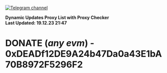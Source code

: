 [![Telegram channel](https://img.shields.io/endpoint?url=https://runkit.io/damiankrawczyk/telegram-badge/branches/master?url=https://t.me/n4z4v0d)](https://t.me/n4z4v0d) 

**Dynamic Updates Proxy List with Proxy Checker**  
**Last Updated: 19.12.23 21:47**

# DONATE (_any evm_) - 0xDEADf12DE9A24b47Da0a43E1bA70B8972F5296F2
